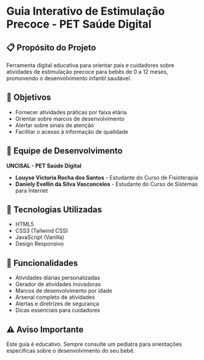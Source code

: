 # Guia Interativo de Estimulação Precoce - PET Saúde Digital

## 📋 Propósito do Projeto

Ferramenta digital educativa para orientar pais e cuidadores sobre atividades de estimulação precoce para bebês de 0 a 12 meses, promovendo o desenvolvimento infantil saudável.

## 🎯 Objetivos

- Fornecer atividades práticas por faixa etária
- Orientar sobre marcos de desenvolvimento
- Alertar sobre sinais de atenção
- Facilitar o acesso à informação de qualidade

## 👥 Equipe de Desenvolvimento

**UNCISAL - PET Saúde Digital**

- **Louyse Victoria Rocha dos Santos** - Estudante do Curso de Fisioterapia
- **Daniely Evellin da Silva Vasconcelos** - Estudante do Curso de Sistemas para Internet

## 🚀 Tecnologias Utilizadas

- HTML5
- CSS3 (Tailwind CSS)
- JavaScript (Vanilla)
- Design Responsivo

## 📱 Funcionalidades

- Atividades diárias personalizadas
- Gerador de atividades inovadoras
- Marcos de desenvolvimento por idade
- Arsenal completo de atividades
- Alertas e diretrizes de segurança
- Dicas essenciais para cuidadores

## ⚠️ Aviso Importante

Este guia é educativo. Sempre consulte um pediatra para orientações específicas sobre o desenvolvimento do seu bebê.